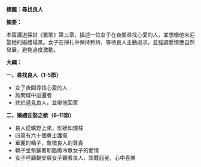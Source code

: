 **標題：尋找良人**

**摘要：**

本篇講道探討《雅歌》第三章，描述一位女子在夜間尋找心愛的人，並想像他來迎娶她的婚禮場景。女子在掙扎中保持矜持，等待良人主動追求，並強調愛情應自然發展，避免過度激動。

**大綱：**

**一、尋找良人（1-5節）**
* 女子夜間尋找心愛的人
* 詢問城中巡邏者
* 終於遇見良人，並帶他回家

**二、婚禮迎娶之歌（6-11節）**
* 良人從曠野上來，形狀如煙柱
* 四周有六十個勇士護衛
* 華麗的轎子，象徵良人的尊貴
* 轎子坐墊鋪著耶路撒冷眾女子的愛情
* 女子呼籲錫安眾女子觀看良人，頭戴冠冕，心中喜樂